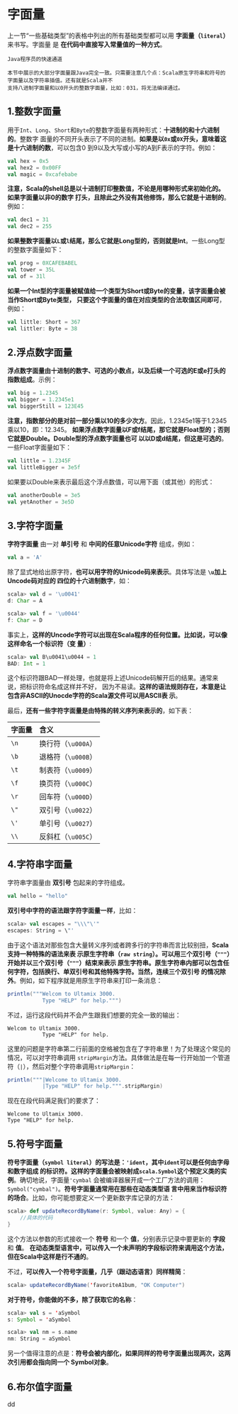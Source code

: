 字面量
================================================================================
上一节“一些基础类型”的表格中列出的所有基础类型都可以用 **字面量（`literal`）** 来书写。字面量
是 **在代码中直接写入常量值的一种方式**。
```
Java程序员的快速通道

本节中展示的大部分字面量跟Java完全一致。只需要注意几个点：Scala原生字符串和符号的字面量以及字符串插值。还有就是Scala并不
支持八进制字面量和以0开头的整数字面量，比如：031，将无法编译通过。
```

## 1.整数字面量
用于`Int`、`Long`、`Short`和`Byte`的整数字面量有两种形式：**十进制的和十六进制的**。整数字
面量的不同开头表示了不同的进制。**如果是以`0x`或`0X`开头，意味着这是十六进制的数**，可以包含0
到9以及大写或小写的A到F表示的字符。例如：
```scala
val hex = 0x5
val hex2 = 0x00FF
val magic = 0xcafebabe
```
**注意，Scala的shell总是以十进制打印整数值，不论是用哪种形式来初始化的。如果字面量以非0的数字
打头，且除此之外没有其他修饰，那么它就是十进制的**。例如：
```scala
val dec1 = 31
val dec2 = 255
```
**如果整数字面量以`L`或`l`结尾，那么它就是Long型的，否则就是Int**。一些Long型的整数字面量如下：
```scala
val prog = 0XCAFEBABEL
val tower = 35L
val of = 31l
```
**如果一个Int型的字面量被赋值给一个类型为Short或Byte的变量，该字面量会被当作Short或Byte类型，
只要这个字面量的值在对应类型的合法取值区间即可**，例如：
```scala
val little: Short = 367
val littler: Byte = 38
```

## 2.浮点数字面量
**浮点数字面量由十进制的数字、可选的小数点，以及后续一个可选的E或e打头的指数组成**。示例：
```scala
val big = 1.2345
val bigger = 1.2345e1
val biggerStill = 123E45
```
**注意，指数部分的是对前一部分乘以10的多少次方**。因此，1.2345e1等于1.2345乘以10，即：12.345。
**如果浮点数字面量以F或f结尾，那它就是Float型的；否则它就是Double。Double型的浮点数字面量也可
以以D或d结尾，但这是可选的**。一些Float字面量如下：
```scala
val little = 1.2345F
val littleBigger = 3e5f
```
如果要以Double来表示最后这个浮点数值，可以用下面（或其他）的形式：
```scala
val anotherDouble = 3e5
val yetAnother = 3e5D
```

## 3.字符字面量
**字符字面量** 由一对 **单引号** 和 **中间的任意Unicode字符** 组成，例如：
```scala
val a = 'A'
```
除了显式地给出原字符，**也可以用字符的Unicode码来表示**。具体写法是 **`\u`加上Uncode码对应的
四位的十六进制数字**，如：
```scala
scala> val d = '\u0041'
d: Char = A

scala> val f = '\u0044'
f: Char = D
```
事实上，**这样的Uncode字符可以出现在Scala程序的任何位置。比如说，可以像这样命名一个标识符（变
量）**:
```scala
scala> val B\u0041\u0044 = 1
BAD: Int = 1
```
这个标识符跟BAD一样处理，也就是将上述Unicode码解开后的结果。通常来说，把标识符命名成这样并不好，
因为不易读。**这样的语法规则存在，本意是让包含非ASCII的Unocde字符的Scala源文件可以用ASCII表
示**。

最后，**还有一些字符字面量是由特殊的转义序列来表示的**，如下表：

| 字面量 | 含义 |
| :------------- | :------------- |
| `\n` | 换行符（`\u000A`） |
| `\b` | 退格符（`\u000B`） |
| `\t` | 制表符（`\u0009`） |
| `\f` | 换页符（`\u000C`） |
| `\r` | 回车符（`\u000D`） |
| `\"` | 双引号（`\u0022`） |
| `\'` | 单引号（`\u0027`） |
| `\\` | 反斜杠（`\u005C`） |

## 4.字符串字面量
字符串字面量由 **双引号** 包起来的字符组成。
```scala
val hello = "hello"
```
**双引号中字符的语法跟字符字面量一样**，比如：
```scala
scala> val escapes = "\\\"\'"
escapes: String = \"'
```
由于这个语法对那些包含大量转义序列或者跨多行的字符串而言比较别扭，**Scala支持一种特殊的语法来表
示原生字符串（`raw string`）。可以用三个双引号（`"""`）开始并以三个双引号（`"""`）结束来表示
原生字符串。原生字符串内部可以包含任何字符，包括换行、单双引号和其他特殊字符。当然，连续三个双引号
的情况除外**。例如，如下程序就是用原生字符串来打印一条消息：
```scala
println("""Welcom to Ultamix 3000.
           Type "HELP" for help.""")
```
不过，运行这段代码并不会产生跟我们想要的完全一致的输出：
```
Welcom to Ultamix 3000.
           Type "HELP" for help.
```
这里的问题是字符串第二行前面的空格被包含在了字符串里！为了处理这个常见的情况，可以对字符串调用
`stripMargin`方法。具体做法是在每一行开始加一个管道符（`|`），然后对整个字符串调用`stripMargin`：
```scala
println("""|Welcome to Ultamix 3000.
           |Type "HELP" for help.""".stripMargin)
```
现在在段代码满足我们的要求了：
```
Welcome to Ultamix 3000.
Type "HELP" for help.
```

## 5.符号字面量
**符号字面量（`symbol literal`）的写法是：`'ident`，其中`ident`可以是任何由字母和数字组成
的标识符。这样的字面量会被映射成`scala.Symbol`这个预定义类的实例**。确切地说，字面量`'cymbal`
会被编译器展开成一个工厂方法的调用：`Symbol("cymbal")`。**符号字面量通常用在那些在动态类型语
言中用来当作标识符的场合**。比如，你可能想要定义一个更新数字库记录的方法：
```scala
scala> def updateRecordByName(r: Symbol, value: Any) = {
    //具体的代码
}
```
这个方法以参数的形式接收一个 **符号** 和一个 **值**，分别表示记录中要更新的 **字段** 和 **值**。
**在动态类型语言中，可以传入一个未声明的字段标识符来调用这个方法，但在Scala中这样是行不通的**。

不过，**可以传入一个符号字面量，几乎（跟动态语言）同样精简**：
```scala
scala> updateRecordByName('favoriteA1bum, "OK Computer")
```
**对于符号，你能做的不多，除了获取它的名称**：
```scala
scala> val s = 'aSymbol
s: Symbol = 'aSymbol

scala> val nm = s.name
nm: String = aSymbol
```
另一个值得注意的点是：**符号会被内部化，如果同样的符号字面量出现两次，这两次引用都会指向同一个
Symbol对象**。

## 6.布尔值字面量

































dd
